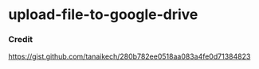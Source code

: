 # upload-file-to-google-drive

### Credit
https://gist.github.com/tanaikech/280b782ee0518aa083a4fe0d71384823
